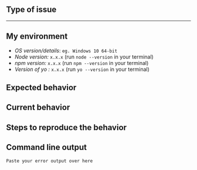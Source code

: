 <!--
Thanks for taking the time to submit an issue.
Please keep in mind, that GitHub issues are meant to be used for reporting bugs and to
request new features.

Use Stack Overflow for support: http://stackoverflow.com/questions/tagged/electrode
Head over to one of our Gitter rooms (https://gitter.im/electrode-io/electrode) and ask for help if you’re unsure if you ran into a bug or if you have any other question.

You would like to report a bug?
Use the search feature to ensure that the bug hasn't been reported before.
Please ensure to provide the following information to make sure we have all we need to address your issue.
-->

## Type of issue

<!-- Feature request or bug -->

<!-- Please delete the rest of the template in case of a feature request -->

----

## My environment

* *OS version/details*: `eg. Windows 10 64-bit`
* *Node version:* `x.x.x` (run `node --version` in your terminal)
* *npm version:* `x.x.x` (run `npm --version` in your terminal)
* *Version of yo :* `x.x.x` (run `yo --version` in your terminal)

## Expected behavior

<!-- Description over here -->

## Current behavior

<!-- Description over here -->

## Steps to reproduce the behavior

## Command line output

```
Paste your error output over here
```
